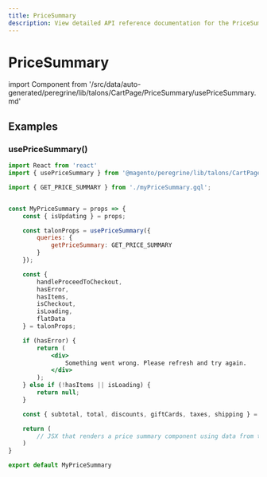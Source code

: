 ```yaml
---
title: PriceSummary
description: View detailed API reference documentation for the PriceSummary talon in the Peregrine package of the PWA Studio framework.
---
```


# PriceSummary

<!--
The reference doc content is generated automatically from the source code.
To update this section, update the doc blocks in the source code
-->

import Component from '/src/data/auto-generated/peregrine/lib/talons/CartPage/PriceSummary/usePriceSummary.md'

<Component />

## Examples

### usePriceSummary()

```jsx
import React from 'react'
import { usePriceSummary } from '@magento/peregrine/lib/talons/CartPage/PriceSummary/usePriceSummary';

import { GET_PRICE_SUMMARY } from './myPriceSummary.gql';


const MyPriceSummary = props => {
    const { isUpdating } = props;

    const talonProps = usePriceSummary({
        queries: {
            getPriceSummary: GET_PRICE_SUMMARY
        }
    });

    const {
        handleProceedToCheckout,
        hasError,
        hasItems,
        isCheckout,
        isLoading,
        flatData
    } = talonProps;

    if (hasError) {
        return (
            <div>
                Something went wrong. Please refresh and try again.
            </div>
        );
    } else if (!hasItems || isLoading) {
        return null;
    }

    const { subtotal, total, discounts, giftCards, taxes, shipping } = flatData;

    return (
        // JSX that renders a price summary component using data from the talon
    )
}

export default MyPriceSummary
```
